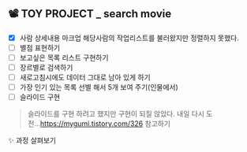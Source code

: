 ## 📽 TOY PROJECT _ search movie 
 - [x] 사람 상세내용 마크업
	해당사람의 작업리스트를 불러왔지만 정렬하지 못했다.
 - [ ] 별점 표현하기
 - [ ] 보고싶은 목록 리스트 구현하기
 - [ ] 장르별로 검색하기
 - [ ] 새로고침시에도 데이터 그대로 남아 있게 하기 
 - [ ] 가장 인기 있는 목록 선별 해서 5개 보여 주기(인물에서)
 - [ ] 슬라이드 구현

>  슬라이드를 구현 하려고 했지만 구현이 되질 않았다. 내일 다시 도전...https://mygumi.tistory.com/326 참고하기
>  
✨ 과정 살펴보기
